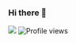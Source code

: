 ### Hi there 👋

<!--
**yuvraajnarula/yuvraajnarula** is a ✨ _special_ ✨ repository because its `README.md` (this file) appears on your GitHub profile.

Here are some ideas to get you started:

- 🔭 I’m currently working on ...
- 🌱 I’m currently learning ...
- 👯 I’m looking to collaborate on ...
- 🤔 I’m looking for help with ...
- 💬 Ask me about ...
- 📫 How to reach me: ...
- 😄 Pronouns: ...
- ⚡ Fun fact: ...
<img align="center" src="https://github-readme-stats.vercel.app/api?username=yuvraajnarula&show_icons=true&theme=radical" alt="yuvraajnarula" />
-->
![](https://visitor-badge.glitch.me/badge?page_id=yuvraajnarula.yuvraajnarula) 
![Profile views](https://gpvc.arturio.dev/yuvraajnarula?v=3)

